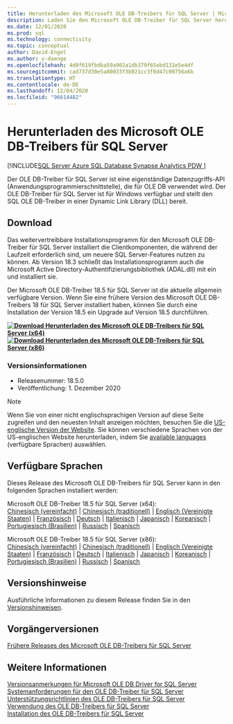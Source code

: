 ```yaml
---
title: Herunterladen des Microsoft OLE DB-Treibers für SQL Server | Microsoft-Dokumentation
description: Laden Sie den Microsoft OLE DB-Treiber für SQL Server herunter, um native Windows-Anwendungen zu entwickeln, die eine Verbindung mit SQL Server und Azure SQL-Datenbank herstellen.
ms.date: 12/01/2020
ms.prod: sql
ms.technology: connectivity
ms.topic: conceptual
author: David-Engel
ms.author: v-daenge
ms.openlocfilehash: 4d0f619fbdba59a902a1db379f65ebd131e5e4df
ms.sourcegitcommit: cad737d30e5a80033f3b021cc3f0d47c00756a6b
ms.translationtype: HT
ms.contentlocale: de-DE
ms.lasthandoff: 12/04/2020
ms.locfileid: "96614482"
---
```

# <a name="download-microsoft-ole-db-driver-for-sql-server"></a>Herunterladen des Microsoft OLE DB-Treibers für SQL Server

[!INCLUDE[SQL Server Azure SQL Database Synapse Analytics PDW ](../../includes/applies-to-version/sql-asdb-asdbmi-asa-pdw.md)]

Der OLE DB-Treiber für SQL Server ist eine eigenständige Datenzugriffs-API (Anwendungsprogrammierschnittstelle), die für OLE DB verwendet wird. Der OLE DB-Treiber für SQL Server ist für Windows verfügbar und stellt den SQL OLE DB-Treiber in einer Dynamic Link Library (DLL) bereit.

## <a name="download"></a>Download

Das weitervertreibbare Installationsprogramm für den Microsoft OLE DB-Treiber für SQL Server installiert die Clientkomponenten, die während der Laufzeit erforderlich sind, um neuere SQL Server-Features nutzen zu können. Ab Version 18.3 schließt das Installationsprogramm auch die Microsoft Active Directory-Authentifizierungsbibliothek (ADAL.dll) mit ein und installiert sie.

Der Microsoft OLE DB-Treiber 18.5 für SQL Server ist die aktuelle allgemein verfügbare Version. Wenn Sie eine frühere Version des Microsoft OLE DB-Treibers 18 für SQL Server installiert haben, können Sie durch eine Installation der Version 18.5 ein Upgrade auf Version 18.5 durchführen.

**[![Download](../../ssms/media/download-icon.png) Herunterladen des Microsoft OLE DB-Treibers für SQL Server (x64)](https://go.microsoft.com/fwlink/?linkid=2135577)**  
**[![Download](../../ssms/media/download-icon.png) Herunterladen des Microsoft OLE DB-Treibers für SQL Server (x86)](https://go.microsoft.com/fwlink/?linkid=2135722)**  

### <a name="version-information"></a>Versionsinformationen

- Releasenummer: 18.5.0
- Veröffentlichung: 1. Dezember 2020

> [!Note]
> Wenn Sie von einer nicht englischsprachigen Version auf diese Seite zugreifen und den neuesten Inhalt anzeigen möchten, besuchen Sie die [US-englische Version der Website](). Sie können verschiedene Sprachen von der US-englischen Website herunterladen, indem Sie [available languages](#available-languages) (verfügbare Sprachen) auswählen.

## <a name="available-languages"></a>Verfügbare Sprachen

Dieses Release des Microsoft OLE DB-Treibers für SQL Server kann in den folgenden Sprachen installiert werden:

Microsoft OLE DB-Treiber 18.5 für SQL Server (x64):  
[Chinesisch (vereinfacht)](https://go.microsoft.com/fwlink/?linkid=2135577&clcid=0x804) | [Chinesisch (traditionell)](https://go.microsoft.com/fwlink/?linkid=2135577&clcid=0x404) | [Englisch (Vereinigte Staaten)](https://go.microsoft.com/fwlink/?linkid=2135577&clcid=0x409) | [Französisch](https://go.microsoft.com/fwlink/?linkid=2135577&clcid=0x40c) | [Deutsch](https://go.microsoft.com/fwlink/?linkid=2135577&clcid=0x407) | [Italienisch](https://go.microsoft.com/fwlink/?linkid=2135577&clcid=0x410) | [Japanisch](https://go.microsoft.com/fwlink/?linkid=2135577&clcid=0x411) | [Koreanisch](https://go.microsoft.com/fwlink/?linkid=2135577&clcid=0x412) | [Portugiesisch (Brasilien)](https://go.microsoft.com/fwlink/?linkid=2135577&clcid=0x416) | [Russisch](https://go.microsoft.com/fwlink/?linkid=2135577&clcid=0x419) | [Spanisch](https://go.microsoft.com/fwlink/?linkid=2135577&clcid=0x40a)

Microsoft OLE DB-Treiber 18.5 für SQL Server (x86):  
[Chinesisch (vereinfacht)](https://go.microsoft.com/fwlink/?linkid=2135722&clcid=0x804) | [Chinesisch (traditionell)](https://go.microsoft.com/fwlink/?linkid=2135722&clcid=0x404) | [Englisch (Vereinigte Staaten)](https://go.microsoft.com/fwlink/?linkid=2135722&clcid=0x409) | [Französisch](https://go.microsoft.com/fwlink/?linkid=2135722&clcid=0x40c) | [Deutsch](https://go.microsoft.com/fwlink/?linkid=2135722&clcid=0x407) | [Italienisch](https://go.microsoft.com/fwlink/?linkid=2135722&clcid=0x410) | [Japanisch](https://go.microsoft.com/fwlink/?linkid=2135722&clcid=0x411) | [Koreanisch](https://go.microsoft.com/fwlink/?linkid=2135722&clcid=0x412) | [Portugiesisch (Brasilien)](https://go.microsoft.com/fwlink/?linkid=2135722&clcid=0x416) | [Russisch](https://go.microsoft.com/fwlink/?linkid=2135722&clcid=0x419) | [Spanisch](https://go.microsoft.com/fwlink/?linkid=2135722&clcid=0x40a)

## <a name="release-notes"></a>Versionshinweise

Ausführliche Informationen zu diesem Release finden Sie in den [Versionshinweisen](release-notes-for-oledb-driver-for-sql-server.md).

## <a name="previous-releases"></a>Vorgängerversionen

[Frühere Releases des Microsoft OLE DB-Treibers für SQL Server](release-notes-for-oledb-driver-for-sql-server.md#previous-releases)

## <a name="see-also"></a>Weitere Informationen

[Versionsanmerkungen für Microsoft OLE DB Driver for SQL Server](release-notes-for-oledb-driver-for-sql-server.md)  
[Systemanforderungen für den OLE DB-Treiber für SQL Server](system-requirements-for-oledb-driver-for-sql-server.md)  
[Unterstützungsrichtlinien des OLE DB-Treibers für SQL Server](applications\support-policies-for-oledb-driver-for-sql-server.md)  
[Verwendung des OLE DB-Treibers für SQL Server](when-to-use-oledb-driver-for-sql-server.md)  
[Installation des OLE DB-Treibers für SQL Server](applications/installing-oledb-driver-for-sql-server.md)
